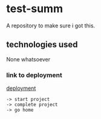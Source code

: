 # test-summ
A repository to make sure i got this.

## technologies used
None whatsoever

### link to deployment
[deployment](deployment.md)

    -> start project
    -> complete project
    -> go home

